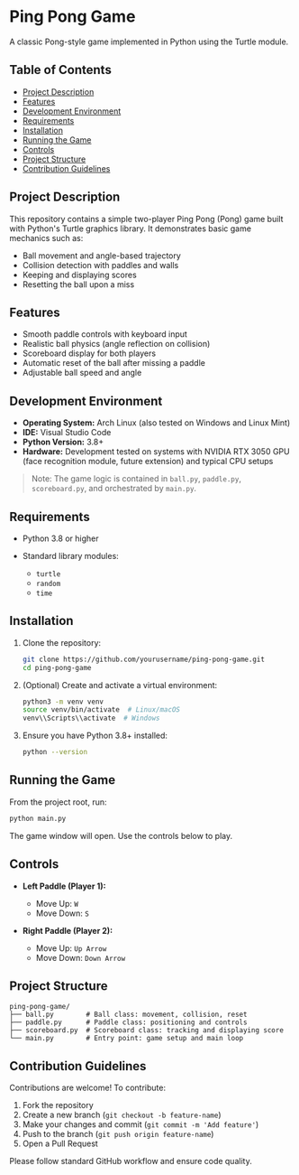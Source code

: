 # Ping Pong Game

A classic Pong-style game implemented in Python using the Turtle module.

## Table of Contents

* [Project Description](#project-description)
* [Features](#features)
* [Development Environment](#development-environment)
* [Requirements](#requirements)
* [Installation](#installation)
* [Running the Game](#running-the-game)
* [Controls](#controls)
* [Project Structure](#project-structure)
* [Contribution Guidelines](#contribution-guidelines)

## Project Description

This repository contains a simple two-player Ping Pong (Pong) game built with Python's Turtle graphics library. It demonstrates basic game mechanics such as:

* Ball movement and angle-based trajectory
* Collision detection with paddles and walls
* Keeping and displaying scores
* Resetting the ball upon a miss

## Features

* Smooth paddle controls with keyboard input
* Realistic ball physics (angle reflection on collision)
* Scoreboard display for both players
* Automatic reset of the ball after missing a paddle
* Adjustable ball speed and angle

## Development Environment

* **Operating System:** Arch Linux (also tested on Windows and Linux Mint)
* **IDE:** Visual Studio Code
* **Python Version:** 3.8+
* **Hardware:** Development tested on systems with NVIDIA RTX 3050 GPU (face recognition module, future extension) and typical CPU setups

> Note: The game logic is contained in `ball.py`, `paddle.py`, `scoreboard.py`, and orchestrated by `main.py`.

## Requirements

* Python 3.8 or higher
* Standard library modules:

  * `turtle`
  * `random`
  * `time`

## Installation

1. Clone the repository:

   ```bash
   git clone https://github.com/yourusername/ping-pong-game.git
   cd ping-pong-game
   ```
2. (Optional) Create and activate a virtual environment:

   ```bash
   python3 -m venv venv
   source venv/bin/activate  # Linux/macOS
   venv\\Scripts\\activate  # Windows
   ```
3. Ensure you have Python 3.8+ installed:

   ```bash
   python --version
   ```

## Running the Game

From the project root, run:

```bash
python main.py
```

The game window will open. Use the controls below to play.

## Controls

* **Left Paddle (Player 1):**

  * Move Up: `W`
  * Move Down: `S`
* **Right Paddle (Player 2):**

  * Move Up: `Up Arrow`
  * Move Down: `Down Arrow`

## Project Structure

```
ping-pong-game/
├── ball.py        # Ball class: movement, collision, reset
├── paddle.py      # Paddle class: positioning and controls
├── scoreboard.py  # Scoreboard class: tracking and displaying score
└── main.py        # Entry point: game setup and main loop
```

## Contribution Guidelines

Contributions are welcome! To contribute:

1. Fork the repository
2. Create a new branch (`git checkout -b feature-name`)
3. Make your changes and commit (`git commit -m 'Add feature'`)
4. Push to the branch (`git push origin feature-name`)
5. Open a Pull Request

Please follow standard GitHub workflow and ensure code quality.

